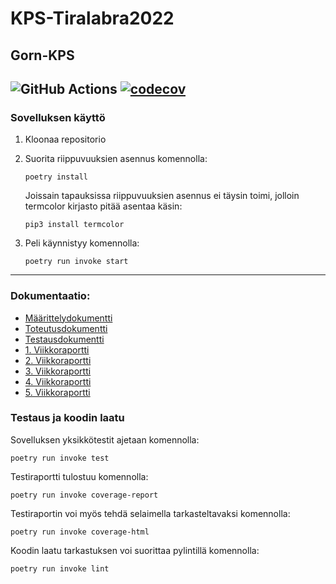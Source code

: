 # KPS-Tiralabra2022
## Gorn-KPS

![GitHub Actions](https://github.com/vulpecula78/KPS-Tiralabra2022/workflows/CI/badge.svg)
[![codecov](https://codecov.io/gh/vulpecula78/KPS-tiralabra2022/branch/main/graph/badge.svg?token=977I3Z6IMH)](https://codecov.io/gh/vulpecula78/KPS-tiralabra2022)
-----
### Sovelluksen käyttö
1. Kloonaa repositorio

2. Suorita riippuvuuksien asennus komennolla:

    ```
    poetry install
    ```
    Joissain tapauksissa riippuvuuksien asennus ei täysin toimi, jolloin termcolor kirjasto pitää asentaa käsin:
    
    ```
    pip3 install termcolor
    ```
    
3. Peli käynnistyy komennolla:

    ```
    poetry run invoke start
    ```
-----
### Dokumentaatio:

- [Määrittelydokumentti](https://github.com/vulpecula78/KPS-Tiralabra2022/blob/main/dokumentaatio/maarittelydokumentti.md)
- [Toteutusdokumentti](https://github.com/vulpecula78/KPS-Tiralabra2022/blob/main/dokumentaatio/toteutusdokumentti.md)
- [Testausdokumentti](https://github.com/vulpecula78/KPS-Tiralabra2022/blob/main/dokumentaatio/testausdokumentti.md)
- [1. Viikkoraportti](https://github.com/vulpecula78/KPS-Tiralabra2022/blob/main/dokumentaatio/viikkoraportti_1.md)
- [2. Viikkoraportti](https://github.com/vulpecula78/KPS-Tiralabra2022/blob/main/dokumentaatio/viikkoraportti_2.md)
- [3. Viikkoraportti](https://github.com/vulpecula78/KPS-Tiralabra2022/blob/main/dokumentaatio/viikkoraportti_3.md)
- [4. Viikkoraportti](https://github.com/vulpecula78/KPS-Tiralabra2022/blob/main/dokumentaatio/viikkoraportti_4.md)
- [5. Viikkoraportti](https://github.com/vulpecula78/KPS-Tiralabra2022/blob/main/dokumentaatio/viikkoraportti_5.md)

### Testaus ja koodin laatu

Sovelluksen yksikkötestit ajetaan komennolla:

```
poetry run invoke test
```

Testiraportti tulostuu komennolla:

```
poetry run invoke coverage-report
```

Testiraportin voi myös tehdä selaimella tarkasteltavaksi komennolla:

```
poetry run invoke coverage-html
```


Koodin laatu tarkastuksen voi suorittaa pylintillä komennolla:

```
poetry run invoke lint
```
